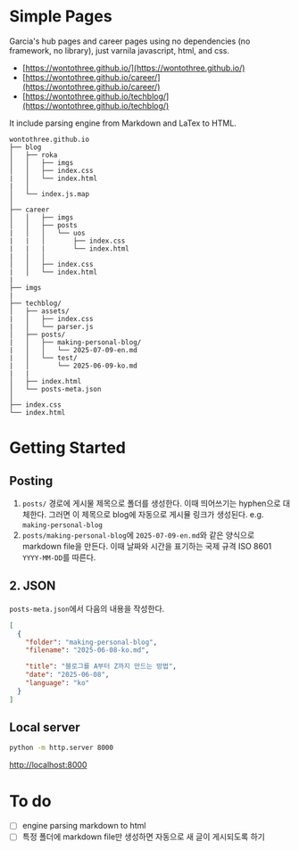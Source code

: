 # Simple Pages

Garcia's hub pages and career pages using no dependencies (no framework, no library), just varnila javascript, html, and css.

- [https://wontothree.github.io/](https://wontothree.github.io/)
- [https://wontothree.github.io/career/](https://wontothree.github.io/career/)
- [https://wontothree.github.io/techblog/](https://wontothree.github.io/techblog/)

It include parsing engine from Markdown and LaTex to HTML.

    wontothree.github.io
    ├── blog
    │   ├── roka
    │   │   ├── imgs
    │   │   ├── index.css
    |   │   └── index.html
    |   │
    │   └── index.js.map
    │
    ├── career
    │   │   ├── imgs
    │   │   ├── posts
    |   │   │   └── uos
    |   |   │       ├── index.css
    |   |   |       └── index.html
    |   │   │
    │   │   ├── index.css
    |   │   └── index.html
    |
    ├── imgs
    |
    ├── techblog/
    │   ├── assets/
    |   │   ├── index.css
    |   │   └── parser.js
    │   ├── posts/
    |   │   ├── making-personal-blog/
    |   │   │   └── 2025-07-09-en.md
    |   │   └── test/
    |   │       └── 2025-06-09-ko.md
    |   |
    │   ├── index.html
    │   └── posts-meta.json
    │
    ├── index.css
    └── index.html

# Getting Started

## Posting

1. `posts/` 경로에 게시물 제목으로 폴더를 생성한다. 이때 띄어쓰기는 hyphen으로 대체한다. 그러면 이 제목으로 blog에 자동으로 게시뮬 링크가 생성된다. e.g. `making-personal-blog`
2. `posts/making-personal-blog`에 `2025-07-09-en.md`와 같은 양식으로 markdown file을 만든다. 이때 날짜와 시간을 표기하는 국제 규격 ISO 8601 `YYYY-MM-DD`를 따른다.

## 2. JSON

`posts-meta.json`에서 다음의 내용을 작성한다.

```json
[
  {
    "folder": "making-personal-blog",
    "filename": "2025-06-08-ko.md",

    "title": "블로그를 A부터 Z까지 만드는 방법",
    "date": "2025-06-08",
    "language": "ko"
  }
]
```

## Local server

```bash
python -m http.server 8000
```

[http://localhost:8000](http://localhost:8000)

# To do

* [ ] engine parsing markdown to html
* [ ] 특정 폴더에 markdown file만 생성하면 자동으로 새 글이 게시되도록 하기
